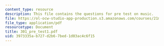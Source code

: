 ```yaml
---
content_type: resource
description: This file contains the questions for pre test on music.
file: https://ol-ocw-studio-app-production.s3.amazonaws.com/courses/21m-301-harmony-and-counterpoint-i-spring-2005/3973335ab727d2b67bed1d03ac4c6f15_301_pre_test1.pdf
file_type: application/pdf
resourcetype: Document
title: 301_pre_test1.pdf
uid: 3973335a-b727-d2b6-7bed-1d03ac4c6f15
---
```

